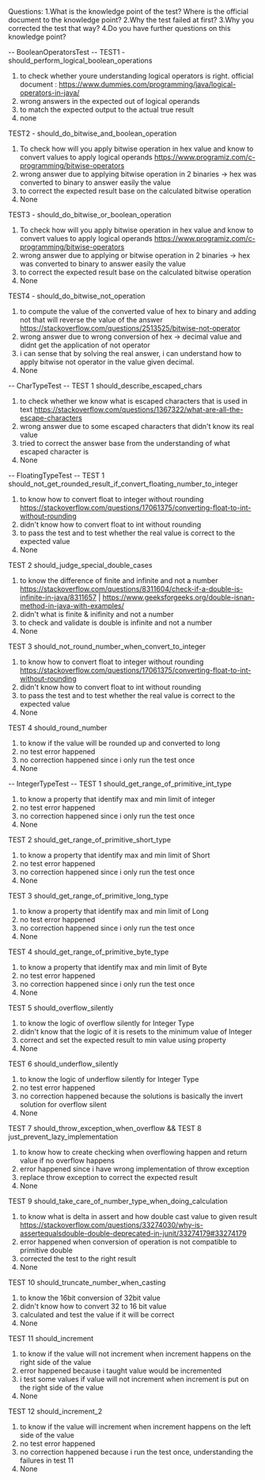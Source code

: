 Questions: 
1.What is the knowledge point of the test? Where is the official document to the knowledge point?
2.Why the test failed at first?
3.Why you corrected the test that way?
4.Do you have further questions on this knowledge point?

-- BooleanOperatorsTest --
TEST1 - should_perform_logical_boolean_operations
1. to check whether youre understanding logical operators is right. official document : https://www.dummies.com/programming/java/logical-operators-in-java/
2. wrong answers in the expected out of logical operands
3. to match the expected output to the actual true result
4. none

TEST2 - should_do_bitwise_and_boolean_operation
1. To check how will you apply bitwise operation in hex value and know to convert values to apply logical operands https://www.programiz.com/c-programming/bitwise-operators
2. wrong answer due to applying bitwise operation in 2 binaries -> hex was converted to binary to answer easily the value
3. to correct the expected result base on the calculated bitwise operation
4. None

TEST3 - should_do_bitwise_or_boolean_operation
1. To check how will you apply bitwise operation in hex value and know to convert values to apply logical operands https://www.programiz.com/c-programming/bitwise-operators
2. wrong answer due to applying or bitwise operation in 2 binaries -> hex was converted to binary to answer easily the value
3. to correct the expected result base on the calculated bitwise operation
4. None

TEST4 - should_do_bitwise_not_operation
1. to compute the value of the converted value of hex to binary and adding not that will reverse the value of the answer https://stackoverflow.com/questions/2513525/bitwise-not-operator
2. wrong answer due to wrong conversion of hex -> decimal value and didnt get the application of not operator
3. i can sense that by solving the real answer, i can understand how to apply bitwise not operator in the value given decimal.
4. None

-- CharTypeTest --
TEST 1 should_describe_escaped_chars
1. to check whether we know what is escaped characters that is used in text https://stackoverflow.com/questions/1367322/what-are-all-the-escape-characters
2. wrong answer due to some escaped characters that didn't know its real value
3. tried to correct the answer base from the understanding of what escaped character is
4. None

-- FloatingTypeTest --
TEST 1 should_not_get_rounded_result_if_convert_floating_number_to_integer
1. to know how to convert float to integer without rounding https://stackoverflow.com/questions/17061375/converting-float-to-int-without-rounding
2. didn't know how to convert float to int without rounding
3. to pass the test and to test whether the real value is correct to the expected value
4. None

TEST 2 should_judge_special_double_cases
1. to know the difference of finite and infinite and not a number https://stackoverflow.com/questions/8311604/check-if-a-double-is-infinite-in-java/8311657 | https://www.geeksforgeeks.org/double-isnan-method-in-java-with-examples/
2. didn't what is finite & inifinity and not a number
3. to check and validate is double is infinite and not a number
4. None

TEST 3 should_not_round_number_when_convert_to_integer
1. to know how to convert float to integer without rounding https://stackoverflow.com/questions/17061375/converting-float-to-int-without-rounding
2. didn't know how to convert float to int without rounding
3. to pass the test and to test whether the real value is correct to the expected value
4. None

TEST 4 should_round_number
1. to know if the value will be rounded up and converted to long
2. no test error happened
3. no correction happened since i only run the test once
4. None

-- IntegerTypeTest --
TEST 1 should_get_range_of_primitive_int_type
1. to know a property that identify max and min limit of integer
2. no test error happened
3. no correction happened since i only run the test once
4. None

TEST 2 should_get_range_of_primitive_short_type
1. to know a property that identify max and min limit of Short
2. no test error happened
3. no correction happened since i only run the test once
4. None

TEST 3 should_get_range_of_primitive_long_type
1. to know a property that identify max and min limit of Long
2. no test error happened
3. no correction happened since i only run the test once
4. None

TEST 4 should_get_range_of_primitive_byte_type
1. to know a property that identify max and min limit of Byte
2. no test error happened
3. no correction happened since i only run the test once
4. None

TEST 5 should_overflow_silently
1. to know the logic of overflow silently for Integer Type
2. didn't know that the logic of it is resets to the minimum value of Integer
3. correct and set the expected result to min value using property
4. None

TEST 6 should_underflow_silently
1. to know the logic of underflow silently for Integer Type
2. no test error happened
3. no correction happened because the solutions is basically the invert solution for overflow silent 
4. None

TEST 7 should_throw_exception_when_overflow  && TEST 8 just_prevent_lazy_implementation
1. to know how to create checking when overflowing happen and return value if no overflow happens
2. error happened since i have wrong implementation of throw exception
3. replace throw exception to correct the expected result
4. None

TEST 9 should_take_care_of_number_type_when_doing_calculation
1. to know what is delta in assert and how double cast value to given result https://stackoverflow.com/questions/33274030/why-is-assertequalsdouble-double-deprecated-in-junit/33274179#33274179
2. error happened when conversion of operation is not compatible to primitive double
3. corrected the test to the right result
4. None

TEST 10 should_truncate_number_when_casting
1. to know the 16bit conversion of 32bit value
2. didn't know how to convert 32 to 16 bit value
3. calculated and test the value if it will be correct
4. None

TEST 11 should_increment
1. to know if the value will not increment when increment happens on the right side of the value
2. error happened because i taught value would be incremented
3. i test some values if value will not increment when increment is put on the right side of the value
4. None

TEST 12 should_increment_2
1. to know if the value will increment when increment happens on the left side of the value
2. no test error happened
3. no correction happened because i run the test once, understanding the failures in test 11
4. None